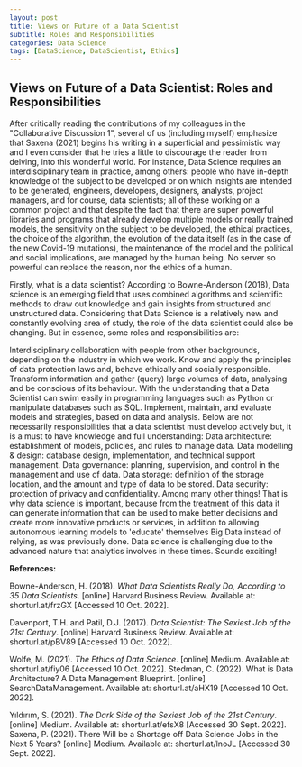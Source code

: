 ```yaml
---
layout: post
title: Views on Future of a Data Scientist
subtitle: Roles and Responsibilities
categories: Data Science
tags: [DataScience, DataScientist, Ethics]
---
```


## Views on Future of a Data Scientist: Roles and Responsibilities

After critically reading the contributions of my colleagues in the "Collaborative Discussion 1", several of us (including myself) emphasize that Saxena (2021) begins his writing in a superficial and pessimistic way and I even consider that he tries a little to discourage the reader from delving, into this wonderful world.
For instance, Data Science requires an interdisciplinary team in practice, among others: people who have in-depth knowledge of the subject to be developed or on which insights are intended to be generated, engineers, developers, designers, analysts, project managers, and for course, data scientists; all of these working on a common project and that despite the fact that there are super powerful libraries and programs that already develop multiple models or really trained models, the sensitivity on the subject to be developed, the ethical practices, the choice of the algorithm, the evolution of the data itself (as in the case of the new Covid-19 mutations), the maintenance of the model and the political and social implications, are managed by the human being. No server so powerful can replace the reason, nor the ethics of a human.

Firstly, what is a data scientist? According to Bowne-Anderson (2018), Data science is an emerging field that uses combined algorithms and scientific methods to draw out knowledge and gain insights from structured and unstructured data. Considering that Data Science is a relatively new and constantly evolving area of study, the role of the data scientist could also be changing. But in essence, some roles and responsibilities are:

Interdisciplinary collaboration with people from other backgrounds, depending on the industry in which we work.
Know and apply the principles of data protection laws and, behave ethically and socially responsible.
Transform information and gather (query) large volumes of data, analysing and be conscious of its behaviour. With the understanding that a Data Scientist can swim easily in programming languages such as Python or manipulate databases such as SQL.
Implement, maintain, and evaluate models and strategies, based on data and analysis.
Below are not necessarily responsibilities that a data scientist must develop actively but, it is a must to have knowledge and full understanding:
Data architecture: establishment of models, policies, and rules to manage data.
Data modelling & design: database design, implementation, and technical support management.
Data governance: planning, supervision, and control in the management and use of data.
Data storage: definition of the storage location, and the amount and type of data to be stored.
Data security: protection of privacy and confidentiality.
Among many other things!
That is why data science is important, because from the treatment of this data it can generate information that can be used to make better decisions and create more innovative products or services, in addition to allowing autonomous learning models to 'educate' themselves Big Data instead of relying, as was previously done. Data science is challenging due to the advanced nature that analytics involves in these times. Sounds exciting!

**References:**

Bowne-Anderson, H. (2018). _What Data Scientists Really Do, According to 35 Data Scientists_. [online] Harvard Business Review. Available at: shorturl.at/frzGX  [Accessed 10 Oct. 2022].

Davenport, T.H. and Patil, D.J. (2017). _Data Scientist: The Sexiest Job of the 21st Century_. [online] Harvard Business Review. Available at: shorturl.at/pBV89 [Accessed 10 Oct. 2022].

Wolfe, M. (2021). _The Ethics of Data Science_. [online] Medium. Available at: shorturl.at/fiy06 [Accessed 10 Oct. 2022].
Stedman, C. (2022). What is Data Architecture? A Data Management Blueprint. [online] SearchDataManagement. Available at: shorturl.at/aHX19 [Accessed 10 Oct. 2022].

Yıldırım, S. (2021). _The Dark Side of the Sexiest Job of the 21st Century_. [online] Medium. Available at: shorturl.at/efsX8 [Accessed 30 Sept. 2022].
Saxena, P. (2021). There Will be a Shortage off Data Science Jobs in the Next 5 Years? [online] Medium. Available at: shorturl.at/lnoJL  [Accessed 30 Sept. 2022].
